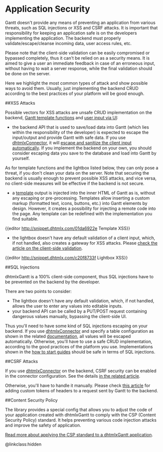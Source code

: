 Application Security
=======================

Gantt doesn't provide any means of preventing an application from various threats, such as SQL injections or XSS and CSRF attacks. It is important that responsibility for keeping an application safe is on the developers implementing the application. The backend must properly validate/escape/cleanse incoming data, user access rules, etc.

Please note that the client-side validation can be easily compromised or bypassed completely, thus it can't be relied on as a security means. It is aimed to give a user an immediate feedback in case of an erroneous input, without having to wait a server response, while the final validation should be done on the server. 

Here we highlight the most common types of attack and show possible ways to avoid them. Usually, just implementing the backend CRUD according to the best practices of your platform will be good enough.


##XSS Attacks

Possible vectors for XSS attacks are unsafe CRUD implementation on the backend, [Gantt template functions](api/refs/gantt_templates.md) and
[user input via UI](desktop/default_edit_form.md):

- the backend API that is used to save/load data into Gantt (which lies within the responsibility of the developer) is expected to escape the input/output and provide Gantt with safe data. If you use [dhtmlxConnector](desktop/howtostart_connector.md), it will [escape and sanitize the client input automatically](https://docs.dhtmlx.com/connector__php__app_security.html#protectionfromcrosssitescriptingxss). If you implement the backend on your own, you should consider escaping data you save to the database and load into Gantt by yourself.

As for template functions and the lightbox listed below, they can only pose a threat, if you don't clean your data on the server. Note that securing the backend is usually enough to prevent possible XSS attacks, and vice versa, no client-side measures will be effective if the backend is not secure.

- a [template](api/refs/gantt_templates.md) output is injected into the inner HTML of Gantt as is, without any escaping or pre-processing. 
Templates allow inserting a custom markup (formatted text, icons, buttons, etc.) into Gantt elements by design. However, it creates a possibility for injecting a remote code into the page. Any template can be redefined with the implementation you find suitable.

{{editor		http://snippet.dhtmlx.com/01da6922e			Template XSS}}


- the lightbox doesn't have any default validation of a client input, which, if not handled, also creates a gateway for XSS attacks. Please [check the article on the client-side validation](desktop/validation.md#clientsidevalidation).

{{editor		http://snippet.dhtmlx.com/c20f8733f			Lightbox XSS}}


##SQL Injections

dhtmlxGantt is a 100% client-side component, thus SQL injections have to be prevented on the backend by the developer.

There are two points to consider:

- The lightbox doesn't have any default validation, which, if not handled, allows the user to enter any values into editable inputs.
- your backend API can be called by a PUT/POST request containing dangerous values manually, bypassing the client-side UI.

Thus you'll need to have some kind of SQL injections escaping on your backend. If you use [dhtmlxConnector](desktop/howtostart_connector.md) and specify a table configuration as shown in the related [documentation](https://docs.dhtmlx.com/connector__php__basis.html#loadingfromdatabase), all values will be escaped automatically. Otherwise, you'll have to use a safe CRUD implementation, according to the good practices of the platform you use. Implementations shown in the [how to start guides](desktop/howtostart_guides.md) should be safe in terms of SQL injections.


##CSRF Attacks

If you use [dhtmlxConnector](desktop/howtostart_connector.md) on the backend, CSRF security can be enabled in the connector configuration. See the details
[in the related article](https://docs.dhtmlx.com/connector__php__app_security.html#preventingcsrfandxsrfattacks).

Otherwise, you'll have to handle it manually. Please check [this article](desktop/server_side.md#customrequestheadersandparameters) for adding custom tokens of headers to a request sent by Gantt to the backend. 

##Content Security Policy

The library provides a special config that allows you to adjust the code of your application created with dhtmlxGantt to comply with the CSP (Content Security Policy) standard. 
It helps preventing various code injection attacks and improve the safety of application. 

[Read more about applying the CSP standard to a dhtmlxGantt application](api/gantt_csp_config.md).


@linkclass:hidden